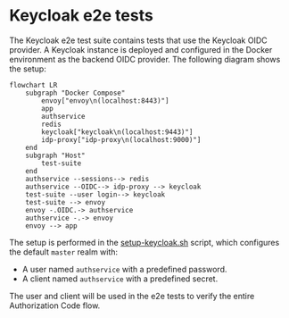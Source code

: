 # Keycloak e2e tests

The Keycloak e2e test suite contains tests that use the Keycloak OIDC provider. A
Keycloak instance is deployed and configured in the Docker environment as the backend
OIDC provider. The following diagram shows the setup:

```mermaid
flowchart LR
    subgraph "Docker Compose"
        envoy["envoy\n(localhost:8443)"]
        app
        authservice
        redis
        keycloak["keycloak\n(localhost:9443)"]
        idp-proxy["idp-proxy\n(localhost:9000)"]
    end
    subgraph "Host"
        test-suite
    end
    authservice --sessions--> redis
    authservice --OIDC--> idp-proxy --> keycloak
    test-suite --user login--> keycloak
    test-suite --> envoy
    envoy -.OIDC.-> authservice
    authservice -.-> envoy
    envoy --> app
```

The setup is performed in the [setup-keycloak.sh](setup-keycloak.sh) script, which  configures the default
`master` realm with:

* A user named `authservice` with a predefined password.
* A client named `authservice` with a predefined secret.

The user and client will be used in the e2e tests to verify the entire Authorization Code flow.
